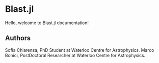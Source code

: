 # Blast.jl
Hello, welcome to Blast.jl documentation! 

## Authors
Sofia Chiarenza, PhD Student at Waterloo Centre for Astrophysics.
Marco Bonici, PostDoctoral Researcher at Waterloo Centre for Astrophysics.
